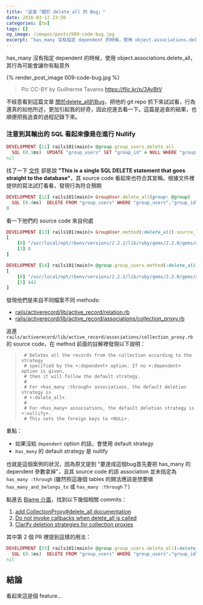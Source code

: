 ```yaml
---
title: "追查「關於 delete_all 的 Bug」"
date: 2016-03-12 23:50
categories: [tw]
tags: []
og_image: /images/posts/009-code-bug.jpg
excerpt: "has_many 沒有指定 dependent 的時候，使用 object.associations.delete_all，其行為可能會讓你有點意外"
---
```


has_many 沒有指定 dependent 的時候，使用 object.associations.delete_all，其行為可能會讓你有點意外

{% render_post_image 009-code-bug.jpg %}

> Pic CC-BY by Guilherme Tavares <https://flic.kr/p/3AvBtV>

不經意看到這篇文章 [關於delete_all的Bug](http://kuro-sean-blog.logdown.com/posts/611685)，把他的 git repo 抓下來試試看，行為還真的如他所述，更加引起我的好奇，因此挖進去看一下。這篇是追查的結果，也順便把我追查的過程記錄下來。

### 注意到其輸出的 SQL 看起來像是在進行 Nullify

``` ruby
DEVELOPMENT [11] rails101(main)> @group.group_users.delete_all
  SQL (0.1ms)  UPDATE "group_users" SET "group_id" = NULL WHERE "group_users"."group_id" = ?  [["group_id", 1]]
nil
```

找了一下 [文件](http://api.rubyonrails.org/classes/ActiveRecord/Relation.html#method-i-delete_all) 卻是說 **"This is a single SQL DELETE statement that goes straight to the database"**，其 source code 看起來也符合其宣稱。根據文件裡提供的寫法試打看看，發現行為符合預期

``` ruby
DEVELOPMENT [12] rails101(main)> GroupUser.delete_all(group: @group)
  SQL (0.4ms)  DELETE FROM "group_users" WHERE "group_users"."group_id" = 1
0
```

看一下他們的 source code 來自何處

``` ruby
DEVELOPMENT [13] rails101(main)> GroupUser.method(:delete_all).source_location
[
    [0] "/usr/local/opt/rbenv/versions/2.2.2/lib/ruby/gems/2.2.0/gems/activerecord-4.2.5/lib/active_record/querying.rb",
    [1] 8
]
```

``` ruby
DEVELOPMENT [14] rails101(main)> @group.group_users.method(:delete_all).source_location
[
    [0] "/usr/local/opt/rbenv/versions/2.2.2/lib/ruby/gems/2.2.0/gems/activerecord-4.2.5/lib/active_record/associations/collection_proxy.rb",
    [1] 442
]
```

發現他們是來自不同檔案不同 methods:

* [rails/activerecord/lib/active_record/relation.rb](https://github.com/rails/rails/blob/a419a4d9ade48e777166ff956dd7bb24e37b2181/activerecord/lib/active_record/relation.rb#L453)
* [rails/activerecord/lib/active_record/associations/collection_proxy.rb](https://github.com/rails/rails/blob/a419a4d9ade48e777166ff956dd7bb24e37b2181/activerecord%2Flib%2Factive_record%2Fassociations%2Fcollection_proxy.rb#L442)

追進 `rails/activerecord/lib/active_record/associations/collection_proxy.rb` 的 source code，在 method 前面的註解裡發現以下說明：

>      # Deletes all the records from the collection according to the strategy
>      # specified by the +:dependent+ option. If no +:dependent+ option is given,
>      # then it will follow the default strategy.
>      #
>      # For +has_many :through+ associations, the default deletion strategy is
>      # +:delete_all+.
>      #
>      # For +has_many+ associations, the default deletion strategy is +:nullify+.
>      # This sets the foreign keys to +NULL+.

重點：

* 如果沒給 `dependent` option 的話，會使用 default strategy
* `has_many` 的 default strategy 是 nullify

也就是這個案例的狀況，因為原文提到 "要達成這個bug首先要把 has_many 的 dependent 參數拿掉"，且其 source code 的該 association 並未指定為 `has_many :through` (雖然照這幾個 tables 的開法應該是想要做 `has_many_and_belongs_to` 或 `has_many :through`？)

點進去 [Blame 介面](https://github.com/rails/rails/blame/a419a4d9ade48e777166ff956dd7bb24e37b2181/activerecord/lib/active_record/associations/collection_proxy.rb#L442)，找到以下幾個相關 commits：

1. [add CollectionProxy#delete_all documentation](https://github.com/rails/rails/commit/f9a718eb5e3fe969c3a01cf084c6686cc2ce7aff)
2. [Do not invoke callbacks when delete_all is called](https://github.com/rails/rails/pull/10604)
3. [Clarify deletion strategies for collection proxies](https://github.com/rails/rails/pull/17179)

其中第 2 個 PR 裡提到這樣的用法：

``` ruby
DEVELOPMENT [15] rails101(main)> @group.group_users.delete_all(:delete_all)
  SQL (0.1ms)  DELETE FROM "group_users" WHERE "group_users"."group_id" = ?  [["group_id", 1]]
nil
```

## 結論

看起來這是個 feature...
